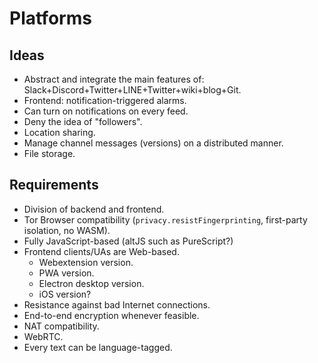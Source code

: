 # Platforms

## Ideas
- Abstract and integrate the main features of: Slack+Discord+Twitter+LINE+Twitter+wiki+blog+Git.
- Frontend: notification-triggered alarms.
- Can turn on notifications on every feed.
- Deny the idea of "followers".
- Location sharing.
- Manage channel messages (versions) on a distributed manner.
- File storage.

## Requirements
- Division of backend and frontend.
- Tor Browser compatibility (`privacy.resistFingerprinting`, first-party isolation, no WASM).
- Fully JavaScript-based (altJS such as PureScript?)
- Frontend clients/UAs are Web-based.
  - Webextension version.
  - PWA version.
  - Electron desktop version.
  - iOS version?
- Resistance against bad Internet connections.
- End-to-end encryption whenever feasible.
- NAT compatibility.
- WebRTC.
- Every text can be language-tagged.
